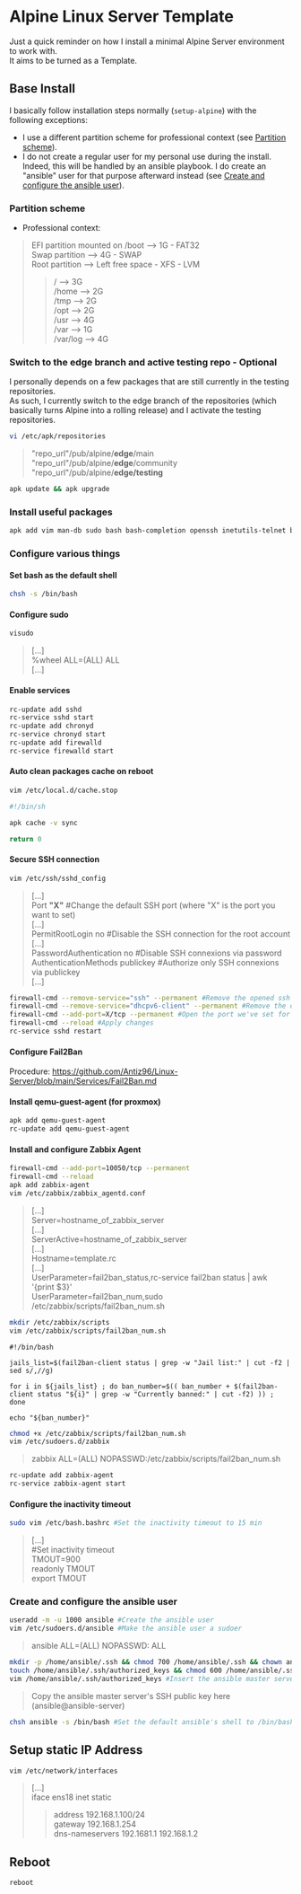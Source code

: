 # Alpine Linux Server Template

Just a quick reminder on how I install a minimal Alpine Server environment to work with.  
It aims to be turned as a Template.

## Base Install

I basically follow installation steps normally (`setup-alpine`) with the following exceptions:

- I use a different partition scheme for professional context (see [Partition scheme](https://github.com/Antiz96/Linux-Server/blob/main/VMs/Arch-Linux_Server_Template.md#partition-scheme)).
- I do not create a regular user for my personal use during the install. Indeed, this will be handled by an ansible playbook. I do create an "ansible" user for that purpose afterward instead (see [Create and configure the ansible user](https://github.com/Antiz96/Linux-Server/blob/main/VMs/Alpine-Linux_Server_Template.md#create-and-configure-the-ansible-user)).

### Partition scheme

- Professional context:

> EFI partition mounted on /boot --> 1G - FAT32  
> Swap partition --> 4G - SWAP  
> Root partition --> Left free space - XFS - LVM  
> > / --> 3G  
> > /home --> 2G  
> > /tmp --> 2G  
> > /opt --> 2G  
> > /usr --> 4G  
> > /var --> 1G  
> > /var/log --> 4G

### Switch to the edge branch and active testing repo - Optional

I personally depends on a few packages that are still currently in the testing repositories.  
As such, I currently switch to the edge branch of the repositories (which basically turns Alpine into a rolling release) and I activate the testing repositories.

```bash
vi /etc/apk/repositories
```

> "repo_url"/pub/alpine/**edge**/main  
> "repo_url"/pub/alpine/**edge**/community  
> "repo_url"/pub/alpine/**edge/testing**

```bash
apk update && apk upgrade
```

### Install useful packages

```bash
apk add vim man-db sudo bash bash-completion openssh inetutils-telnet bind-tools wget traceroute rsync zip unzip diffutils mlocate htop curl logrotate fail2ban fstrim chrony firewalld shadow
```

### Configure various things

#### Set bash as the default shell

```bash
chsh -s /bin/bash
```

#### Configure sudo

```bash
visudo
```

> [...]  
> %wheel ALL=(ALL) ALL  
> [...]

#### Enable services

```bash
rc-update add sshd
rc-service sshd start
rc-update add chronyd
rc-service chronyd start
rc-update add firewalld
rc-service firewalld start
```

#### Auto clean packages cache on reboot

```bash
vim /etc/local.d/cache.stop
```

```bash
#!/bin/sh

apk cache -v sync

return 0
```

#### Secure SSH connection

```bash
vim /etc/ssh/sshd_config
```

> [...]  
> Port **"X"** #Change the default SSH port (where "X" is the port you want to set)  
> [...]  
> PermitRootLogin no #Disable the SSH connection for the root account  
> [...]  
> PasswordAuthentication no #Disable SSH connexions via password  
> AuthenticationMethods publickey #Authorize only SSH connexions via publickey  
> [...]

```bash
firewall-cmd --remove-service="ssh" --permanent #Remove the opened ssh port by default as my PC doesn't run a ssh server.
firewall-cmd --remove-service="dhcpv6-client" --permanent #Remove the opened DHCPV6-client port by default as I don't use it.
firewall-cmd --add-port=X/tcp --permanent #Open the port we've set for SSH (replace "X" by the port)
firewall-cmd --reload #Apply changes
rc-service sshd restart
```

#### Configure Fail2Ban

Procedure: <https://github.com/Antiz96/Linux-Server/blob/main/Services/Fail2Ban.md>

#### Install qemu-guest-agent (for proxmox)

```bash
apk add qemu-guest-agent
rc-update add qemu-guest-agent
```

#### Install and configure Zabbix Agent

```bash
firewall-cmd --add-port=10050/tcp --permanent
firewall-cmd --reload
apk add zabbix-agent
vim /etc/zabbix/zabbix_agentd.conf
```

> [...]  
> Server=hostname_of_zabbix_server  
> [...]  
> ServerActive=hostname_of_zabbix_server  
> [...]  
> Hostname=template.rc  
> [...]  
> UserParameter=fail2ban_status,rc-service fail2ban status | awk '{print $3}'  
> UserParameter=fail2ban_num,sudo /etc/zabbix/scripts/fail2ban_num.sh

```bash
mkdir /etc/zabbix/scripts
vim /etc/zabbix/scripts/fail2ban_num.sh
```

```text
#!/bin/bash

jails_list=$(fail2ban-client status | grep -w "Jail list:" | cut -f2 | sed s/,//g)

for i in ${jails_list} ; do ban_number=$(( ban_number + $(fail2ban-client status "${i}" | grep -w "Currently banned:" | cut -f2) )) ; done

echo "${ban_number}"
```

```bash
chmod +x /etc/zabbix/scripts/fail2ban_num.sh
vim /etc/sudoers.d/zabbix
```

> zabbix ALL=(ALL) NOPASSWD:/etc/zabbix/scripts/fail2ban_num.sh

```bash
rc-update add zabbix-agent
rc-service zabbix-agent start
```

#### Configure the inactivity timeout

```bash
sudo vim /etc/bash.bashrc #Set the inactivity timeout to 15 min
```

> [...]  
> #Set inactivity timeout  
> TMOUT=900  
> readonly TMOUT  
> export TMOUT

### Create and configure the ansible user

```bash
useradd -m -u 1000 ansible #Create the ansible user
vim /etc/sudoers.d/ansible #Make the ansible user a sudoer
```

> ansible ALL=(ALL) NOPASSWD: ALL

```bash
mkdir -p /home/ansible/.ssh && chmod 700 /home/ansible/.ssh && chown ansible: /home/ansible/.ssh
touch /home/ansible/.ssh/authorized_keys && chmod 600 /home/ansible/.ssh/authorized_keys && chown ansible: /home/ansible/.ssh/authorized_keys #Create the authorized_keys file for the user ansible
vim /home/ansible/.ssh/authorized_keys #Insert the ansible master server's SSH public key in it (ansible@ansible-server)
```

> Copy the ansible master server's SSH public key here (ansible@ansible-server)

```bash
chsh ansible -s /bin/bash #Set the default ansible's shell to /bin/bash
```

## Setup static IP Address

```bash
vim /etc/network/interfaces
```

> [...]  
> iface ens18 inet static  
> > address 192.168.1.100/24  
> > gateway 192.168.1.254  
> > dns-nameservers 192.1681.1 192.168.1.2

## Reboot

```bash
reboot
```

